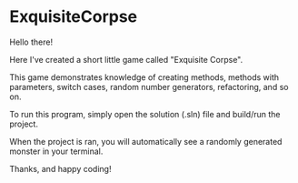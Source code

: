 # ExquisiteCorpse
Hello there!

Here I've created a short little game called "Exquisite Corpse".

This game demonstrates knowledge of creating methods, methods with parameters, switch cases, random number generators, refactoring, and so on. 

To run this program, simply open the solution (.sln) file and build/run the project.

When the project is ran, you will automatically see a randomly generated monster in your terminal. 

Thanks, and happy coding!
